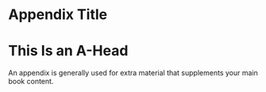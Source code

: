 # Appendix Title

# This Is an A-Head

An appendix is generally used for extra material that supplements your main book content.
